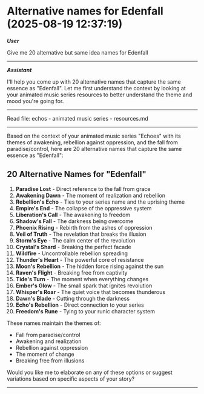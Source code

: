 <!-- Generated by SpecStory -->

# Alternative names for Edenfall (2025-08-19 12:37:19)

_**User**_

Give me 20 alternative but same idea names for 
Edenfall

---

_**Assistant**_

I'll help you come up with 20 alternative names that capture the same essence as "Edenfall". Let me first understand the context by looking at your animated music series resources to better understand the theme and mood you're going for.


---

Read file: echos - animated music series - resources.md

---

Based on the context of your animated music series "Echoes" with its themes of awakening, rebellion against oppression, and the fall from paradise/control, here are 20 alternative names that capture the same essence as "Edenfall":

## 20 Alternative Names for "Edenfall"

1. **Paradise Lost** - Direct reference to the fall from grace
2. **Awakening Dawn** - The moment of realization and rebellion
3. **Rebellion's Echo** - Ties to your series name and the uprising theme
4. **Empire's End** - The collapse of the oppressive system
5. **Liberation's Call** - The awakening to freedom
6. **Shadow's Fall** - The darkness being overcome
7. **Phoenix Rising** - Rebirth from the ashes of oppression
8. **Veil of Truth** - The revelation that breaks the illusion
9. **Storm's Eye** - The calm center of the revolution
10. **Crystal's Shard** - Breaking the perfect facade
11. **Wildfire** - Uncontrollable rebellion spreading
12. **Thunder's Heart** - The powerful core of resistance
13. **Moon's Rebellion** - The hidden force rising against the sun
14. **Raven's Flight** - Breaking free from captivity
15. **Tide's Turn** - The moment when everything changes
16. **Ember's Glow** - The small spark that ignites revolution
17. **Whisper's Roar** - The quiet voice that becomes thunderous
18. **Dawn's Blade** - Cutting through the darkness
19. **Echo's Rebellion** - Direct connection to your series
20. **Freedom's Rune** - Tying to your runic character system

These names maintain the themes of:
- Fall from paradise/control
- Awakening and realization
- Rebellion against oppression
- The moment of change
- Breaking free from illusions

Would you like me to elaborate on any of these options or suggest variations based on specific aspects of your story?

---

